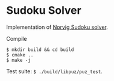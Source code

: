 # Sudoku Solver

Implementation of [Norvig Sudoku solver](https://norvig.com/sudoku.html).

Compile
```
$ mkdir build && cd build
$ cmake ..
$ make -j
```

Test suite: `$ ./build/libpuz/puz_test`.
